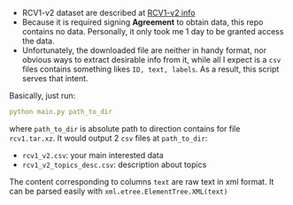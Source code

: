 - RCV1-v2 dataset are described at [RCV1-v2 info](http://www.ai.mit.edu/projects/jmlr/papers/volume5/lewis04a/lyrl2004_rcv1v2_README.htm)
- Because it is required signing __Agreement__ to obtain data, this repo contains no data. Personally, it only took me 1 day to be granted access the data. 
- Unfortunately, the downloaded file are neither in handy format, nor obvious ways to extract desirable info from it, while all I expect is a `csv` files contains something likes `ID, text, labels`. As a result, this script serves that intent.

Basically, just run:
```yaml
python main.py path_to_dir
```

where `path_to_dir` is absolute path to direction contains for file `rcv1.tar.xz`. It would output 2 `csv` files at `path_to_dir`:
- `rcv1_v2.csv`: your main interested data
- `rcv1_v2_topics_desc.csv`: description about topics

The content corresponding to columns `text` are raw text in xml format. It can be parsed easily with `xml.etree.ElementTree.XML(text)`

